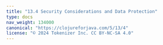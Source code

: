 ```yaml
---
title: "13.4 Security Considerations and Data Protection"
type: docs
nav_weight: 134000
canonical: "https://clojureforjava.com/5/13/4"
license: "© 2024 Tokenizer Inc. CC BY-NC-SA 4.0"
---
```

